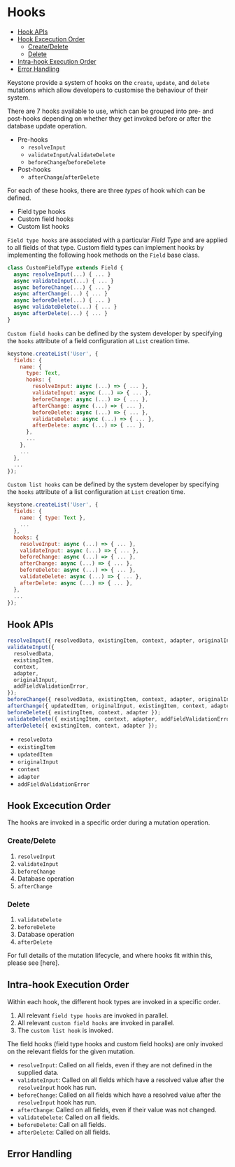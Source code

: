 # Hooks

- [Hook APIs](#hook-apis)
- [Hook Excecution Order](#hook-excecution-order)
  - [Create/Delete](#createdelete)
  - [Delete](#delete)
- [Intra-hook Execution Order](#intra-hook-execution-order)
- [Error Handling](#error-handling)

Keystone provide a system of hooks on the `create`, `update`, and `delete` mutations which allow developers to customise the behaviour of their system.

There are 7 hooks available to use, which can be grouped into pre- and post-hooks depending on whether they get invoked before or after the database update operation.

- Pre-hooks
  - `resolveInput`
  - `validateInput`/`validateDelete`
  - `beforeChange`/`beforeDelete`
- Post-hooks
  - `afterChange`/`afterDelete`

For each of these hooks, there are three _types_ of hook which can be defined.

- Field type hooks
- Custom field hooks
- Custom list hooks

`Field type hooks` are associated with a particular _Field Type_ and are applied to all fields of that type.
Custom field types can implement hooks by implementing the following hook methods on the `Field` base class.

```js
class CustomFieldType extends Field {
  async resolveInput(...) { ... }
  async validateInput(...) { ... }
  async beforeChange(...) { ... }
  async afterChange(...) { ... }
  async beforeDelete(...) { ... }
  async validateDelete(...) { ... }
  async afterDelete(...) { ... }
}
```

`Custom field hooks` can be defined by the system developer by specifying the `hooks` attribute of a field configuration at `List` creation time.

```js
keystone.createList('User', {
  fields: {
    name: {
      type: Text,
      hooks: {
        resolveInput: async (...) => { ... },
        validateInput: async (...) => { ... },
        beforeChange: async (...) => { ... },
        afterChange: async (...) => { ... },
        beforeDelete: async (...) => { ... },
        validateDelete: async (...) => { ... },
        afterDelete: async (...) => { ... },
      },
      ...
    },
    ...
  },
  ...
});
```

`Custom list hooks` can be defined by the system developer by specifying the `hooks` attribute of a list configuration at `List` creation time.

```js
keystone.createList('User', {
  fields: {
    name: { type: Text },
    ...
  },
  hooks: {
    resolveInput: async (...) => { ... },
    validateInput: async (...) => { ... },
    beforeChange: async (...) => { ... },
    afterChange: async (...) => { ... },
    beforeDelete: async (...) => { ... },
    validateDelete: async (...) => { ... },
    afterDelete: async (...) => { ... },
  },
  ...
});
```

## Hook APIs

```js
resolveInput({ resolvedData, existingItem, context, adapter, originalInput });
validateInput({
  resolvedData,
  existingItem,
  context,
  adapter,
  originalInput,
  addFieldValidationError,
});
beforeChange({ resolvedData, existingItem, context, adapter, originalInput });
afterChange({ updatedItem, originalInput, existingItem, context, adapter });
beforeDelete({ existingItem, context, adapter });
validateDelete({ existingItem, context, adapter, addFieldValidationError });
afterDelete({ existingItem, context, adapter });
```

- `resolveData`
- `existingItem`
- `updatedItem`
- `originalInput`
- `context`
- `adapter`
- `addFieldValidationError`

## Hook Excecution Order

The hooks are invoked in a specific order during a mutation operation.

### Create/Delete

1. `resolveInput`
2. `validateInput`
3. `beforeChange`
4. Database operation
5. `afterChange`

### Delete

1. `validateDelete`
2. `beforeDelete`
3. Database operation
4. `afterDelete`

For full details of the mutation lifecycle, and where hooks fit within this, please see [here].

## Intra-hook Execution Order

Within each hook, the different hook types are invoked in a specific order.

1. All relevant `field type hooks` are invoked in parallel.
2. All relevant `custom field hooks` are invoked in parallel.
3. The `custom list hook` is invoked.

The field hooks (field type hooks and custom field hooks) are only invoked on the relevant fields for the given mutation.

- `resolveInput`: Called on all fields, even if they are not defined in the supplied data.
- `validateInput`: Called on all fields which have a resolved value after the `resolveInput` hook has run.
- `beforeChange`: Called on all fields which have a resolved value after the `resolveInput` hook has run.
- `afterChange`: Called on all fields, even if their value was not changed.
- `validateDelete`: Called on all fields.
- `beforeDelete`: Call on all fields.
- `afterDelete`: Called on all fields.

## Error Handling
